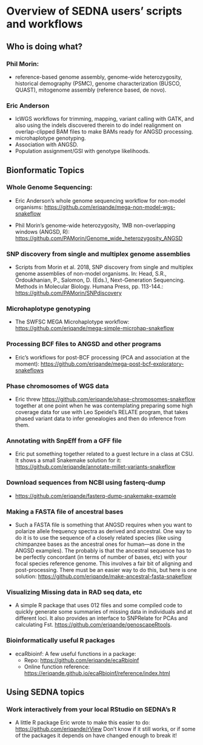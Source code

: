 Overview of SEDNA users’ scripts and workflows
================

## Who is doing what?

### Phil Morin:

- reference-based genome assembly, genome-wide heterozygosity,
  historical demography (PSMC), genome characterization (BUSCO, QUAST),
  mitogenome assembly (reference based, de novo).

### Eric Anderson

- lcWGS workflows for trimming, mapping, variant calling with GATK, and also using
  the indels discovered therein to do indel realignment on overlap-clipped BAM files
  to make BAMs ready for ANGSD processing.
- microhaplotype genotyping.
- Association with ANGSD.
- Population assignment/GSI with genotype likelihoods.



## Bionformatic Topics

### Whole Genome Sequencing:

- Eric Anderson’s whole genome sequencing workflow for non-model
  organisms: <https://github.com/eriqande/mega-non-model-wgs-snakeflow>

- Phil Morin’s genome-wide heterozygosity, 1MB non-overlapping windows
  (ANGSD, R):
  <https://github.com/PAMorin/Genome_wide_heterozygosity_ANGSD>

### SNP discovery from single and multiplex genome assemblies

- Scripts from Morin et al. 2018, SNP discovery from single and multiplex genome assemblies of non-model organisms. In: Head, S.R., Ordoukhanian, P., Salomon, D. (Eds.), Next-Generation Sequencing. Methods in Molecular Biology. Humana Press, pp. 113-144.: https://github.com/PAMorin/SNPdiscovery

### Microhaplotype genotyping

- The SWFSC MEGA Microhaplotype workflow:
  <https://github.com/eriqande/mega-simple-microhap-snakeflow>

### Processing BCF files to ANGSD and other programs

- Eric’s workflows for post-BCF processing (PCA and association at the
  moment):
  <https://github.com/eriqande/mega-post-bcf-exploratory-snakeflows>

### Phase chromosomes of WGS data

- Eric threw <https://github.com/eriqande/phase-chromosomes-snakeflow>
  together at one point when he was contemplating preparing some high
  coverage data for use with Leo Speidel’s RELATE program, that takes
  phased variant data to infer genealogies and then do inference from
  them.

### Annotating with SnpEff from a GFF file

- Eric put something together related to a guest lecture in a class at
  CSU. It shows a small Snakemake solution for it:
  <https://github.com/eriqande/annotate-millet-variants-snakeflow>

### Download sequences from NCBI using fasterq-dump

- <https://github.com/eriqande/fasterq-dump-snakemake-example>

### Making a FASTA file of ancestral bases

- Such a FASTA file is something that ANGSD requires when you want to
  polarize allele frequency spectra as derived and ancestral. One way to
  do it is to use the sequence of a closely related species (like using
  chimpanzee bases as the ancestral ones for human—as done in the ANGSD
  examples). The probably is that the ancestral sequence has to be
  perfectly concordant (in terms of number of bases, etc) with your
  focal species reference genome. This involves a fair bit of aligning
  and post-processing. There must be an easier way to do this, but here
  is one solution:
  <https://github.com/eriqande/make-ancestral-fasta-snakeflow>

### Visualizing Missing data in RAD seq data, etc

- A simple R package that uses 012 files and some compiled code to
  quickly generate some summaries of missing data in individuals and at
  different loci. It also provides an interface to SNPRelate for PCAs
  and calculating Fst. <https://github.com/eriqande/genoscapeRtools>.

### Bioinformatically useful R packages

- ecaRbioinf: A few useful functions in a package:
  - Repo: <https://github.com/eriqande/ecaRbioinf>
  - Online function reference:
    <https://eriqande.github.io/ecaRbioinf/reference/index.html>

## Using SEDNA topics

### Work interactively from your local RStudio on SEDNA’s R

- A little R package Eric wrote to make this easier to do:
  <https://github.com/eriqande/rView> Don’t know if it still works, or
  if some of the packages it depends on have changed enough to break it!
